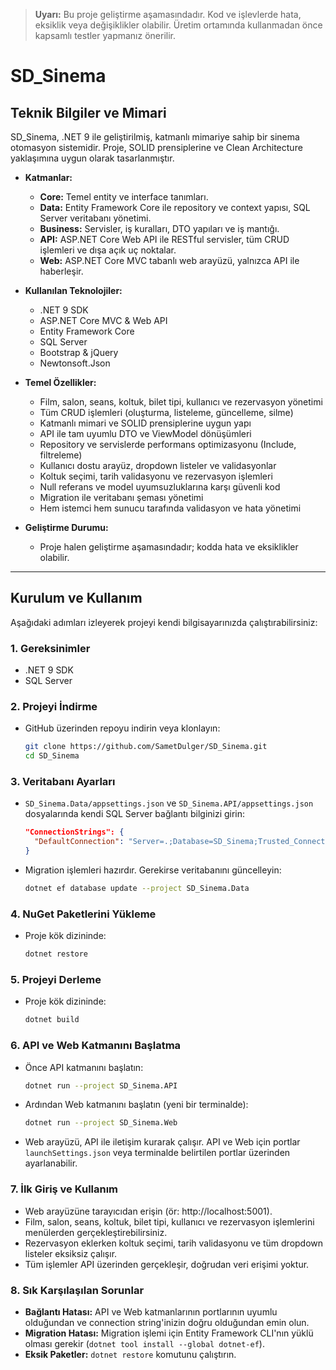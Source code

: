 > **Uyarı:** Bu proje geliştirme aşamasındadır. Kod ve işlevlerde hata, eksiklik veya değişiklikler olabilir. Üretim ortamında kullanmadan önce kapsamlı testler yapmanız önerilir.

# SD_Sinema

## Teknik Bilgiler ve Mimari

SD_Sinema, .NET 9 ile geliştirilmiş, katmanlı mimariye sahip bir sinema otomasyon sistemidir. Proje, SOLID prensiplerine ve Clean Architecture yaklaşımına uygun olarak tasarlanmıştır.

- **Katmanlar:**
  - **Core:** Temel entity ve interface tanımları.
  - **Data:** Entity Framework Core ile repository ve context yapısı, SQL Server veritabanı yönetimi.
  - **Business:** Servisler, iş kuralları, DTO yapıları ve iş mantığı.
  - **API:** ASP.NET Core Web API ile RESTful servisler, tüm CRUD işlemleri ve dışa açık uç noktalar.
  - **Web:** ASP.NET Core MVC tabanlı web arayüzü, yalnızca API ile haberleşir.

- **Kullanılan Teknolojiler:**
  - .NET 9 SDK
  - ASP.NET Core MVC & Web API
  - Entity Framework Core 
  - SQL Server
  - Bootstrap & jQuery 
  - Newtonsoft.Json 

- **Temel Özellikler:**
  - Film, salon, seans, koltuk, bilet tipi, kullanıcı ve rezervasyon yönetimi
  - Tüm CRUD işlemleri (oluşturma, listeleme, güncelleme, silme)
  - Katmanlı mimari ve SOLID prensiplerine uygun yapı
  - API ile tam uyumlu DTO ve ViewModel dönüşümleri
  - Repository ve servislerde performans optimizasyonu (Include, filtreleme)
  - Kullanıcı dostu arayüz, dropdown listeler ve validasyonlar
  - Koltuk seçimi, tarih validasyonu ve rezervasyon işlemleri
  - Null referans ve model uyumsuzluklarına karşı güvenli kod
  - Migration ile veritabanı şeması yönetimi
  - Hem istemci hem sunucu tarafında validasyon ve hata yönetimi

- **Geliştirme Durumu:**
  - Proje halen geliştirme aşamasındadır; kodda hata ve eksiklikler olabilir.
---

## Kurulum ve Kullanım

Aşağıdaki adımları izleyerek projeyi kendi bilgisayarınızda çalıştırabilirsiniz:

### 1. Gereksinimler
- .NET 9 SDK
- SQL Server 

### 2. Projeyi İndirme
- GitHub üzerinden repoyu indirin veya klonlayın:
  ```bash
  git clone https://github.com/SametDulger/SD_Sinema.git
  cd SD_Sinema
  ```

### 3. Veritabanı Ayarları
- `SD_Sinema.Data/appsettings.json` ve `SD_Sinema.API/appsettings.json` dosyalarında kendi SQL Server bağlantı bilginizi girin:
  ```json
  "ConnectionStrings": {
    "DefaultConnection": "Server=.;Database=SD_Sinema;Trusted_Connection=True;"
  }
  ```
- Migration işlemleri hazırdır. Gerekirse veritabanını güncelleyin:
  ```bash
  dotnet ef database update --project SD_Sinema.Data
  ```

### 4. NuGet Paketlerini Yükleme
- Proje kök dizininde:
  ```bash
  dotnet restore
  ```

### 5. Projeyi Derleme
- Proje kök dizininde:
  ```bash
  dotnet build
  ```

### 6. API ve Web Katmanını Başlatma
- Önce API katmanını başlatın:
  ```bash
  dotnet run --project SD_Sinema.API
  ```
- Ardından Web katmanını başlatın (yeni bir terminalde):
  ```bash
  dotnet run --project SD_Sinema.Web
  ```
- Web arayüzü, API ile iletişim kurarak çalışır. API ve Web için portlar `launchSettings.json` veya terminalde belirtilen portlar üzerinden ayarlanabilir.

### 7. İlk Giriş ve Kullanım
- Web arayüzüne tarayıcıdan erişin (ör: http://localhost:5001).
- Film, salon, seans, koltuk, bilet tipi, kullanıcı ve rezervasyon işlemlerini menülerden gerçekleştirebilirsiniz.
- Rezervasyon eklerken koltuk seçimi, tarih validasyonu ve tüm dropdown listeler eksiksiz çalışır.
- Tüm işlemler API üzerinden gerçekleşir, doğrudan veri erişimi yoktur.

### 8. Sık Karşılaşılan Sorunlar
- **Bağlantı Hatası:** API ve Web katmanlarının portlarının uyumlu olduğundan ve connection string'inizin doğru olduğundan emin olun.
- **Migration Hatası:** Migration işlemi için Entity Framework CLI'nın yüklü olması gerekir (`dotnet tool install --global dotnet-ef`).
- **Eksik Paketler:** `dotnet restore` komutunu çalıştırın.
